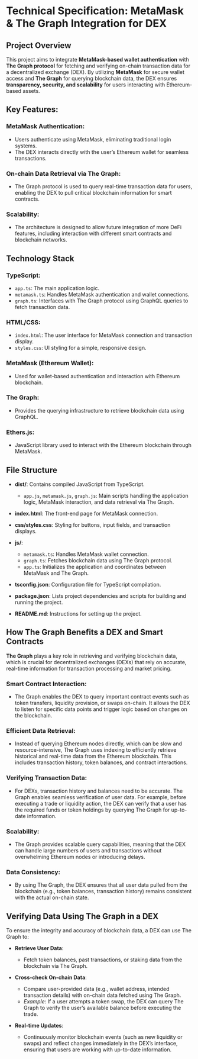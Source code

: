 # Technical Specification: MetaMask & The Graph Integration for DEX

## Project Overview

This project aims to integrate **MetaMask-based wallet authentication** with **The Graph protocol** for fetching and verifying on-chain transaction data for a decentralized exchange (DEX). By utilizing **MetaMask** for secure wallet access and **The Graph** for querying blockchain data, the DEX ensures **transparency, security, and scalability** for users interacting with Ethereum-based assets.

## Key Features:

### MetaMask Authentication:
- Users authenticate using MetaMask, eliminating traditional login systems.
- The DEX interacts directly with the user’s Ethereum wallet for seamless transactions.

### On-chain Data Retrieval via The Graph:
- The Graph protocol is used to query real-time transaction data for users, enabling the DEX to pull critical blockchain information for smart contracts.

### Scalability:
- The architecture is designed to allow future integration of more DeFi features, including interaction with different smart contracts and blockchain networks.

## Technology Stack

### TypeScript:
- `app.ts`: The main application logic.
- `metamask.ts`: Handles MetaMask authentication and wallet connections.
- `graph.ts`: Interfaces with The Graph protocol using GraphQL queries to fetch transaction data.

### HTML/CSS:
- `index.html`: The user interface for MetaMask connection and transaction display.
- `styles.css`: UI styling for a simple, responsive design.

### MetaMask (Ethereum Wallet):
- Used for wallet-based authentication and interaction with Ethereum blockchain.

### The Graph:
- Provides the querying infrastructure to retrieve blockchain data using GraphQL.

### Ethers.js:
- JavaScript library used to interact with the Ethereum blockchain through MetaMask.

## File Structure

- **dist/**: Contains compiled JavaScript from TypeScript.
  - `app.js`, `metamask.js`, `graph.js`: Main scripts handling the application logic, MetaMask interaction, and data retrieval via The Graph.
  
- **index.html**: The front-end page for MetaMask connection.

- **css/styles.css**: Styling for buttons, input fields, and transaction displays.

- **js/**:
  - `metamask.ts`: Handles MetaMask wallet connection.
  - `graph.ts`: Fetches blockchain data using The Graph protocol.
  - `app.ts`: Initializes the application and coordinates between MetaMask and The Graph.

- **tsconfig.json**: Configuration file for TypeScript compilation.

- **package.json**: Lists project dependencies and scripts for building and running the project.

- **README.md**: Instructions for setting up the project.

## How The Graph Benefits a DEX and Smart Contracts

**The Graph** plays a key role in retrieving and verifying blockchain data, which is crucial for decentralized exchanges (DEXs) that rely on accurate, real-time information for transaction processing and market pricing.

### Smart Contract Interaction:
- The Graph enables the DEX to query important contract events such as token transfers, liquidity provision, or swaps on-chain. It allows the DEX to listen for specific data points and trigger logic based on changes on the blockchain.

### Efficient Data Retrieval:
- Instead of querying Ethereum nodes directly, which can be slow and resource-intensive, The Graph uses indexing to efficiently retrieve historical and real-time data from the Ethereum blockchain. This includes transaction history, token balances, and contract interactions.

### Verifying Transaction Data:
- For DEXs, transaction history and balances need to be accurate. The Graph enables seamless verification of user data. For example, before executing a trade or liquidity action, the DEX can verify that a user has the required funds or token holdings by querying The Graph for up-to-date information.

### Scalability:
- The Graph provides scalable query capabilities, meaning that the DEX can handle large numbers of users and transactions without overwhelming Ethereum nodes or introducing delays.

### Data Consistency:
- By using The Graph, the DEX ensures that all user data pulled from the blockchain (e.g., token balances, transaction history) remains consistent with the actual on-chain state.

## Verifying Data Using The Graph in a DEX

To ensure the integrity and accuracy of blockchain data, a DEX can use The Graph to:

- **Retrieve User Data**:
  - Fetch token balances, past transactions, or staking data from the blockchain via The Graph.

- **Cross-check On-chain Data**:
  - Compare user-provided data (e.g., wallet address, intended transaction details) with on-chain data fetched using The Graph.
  - *Example*: If a user attempts a token swap, the DEX can query The Graph to verify the user’s available balance before executing the trade.

- **Real-time Updates**:
  - Continuously monitor blockchain events (such as new liquidity or swaps) and reflect changes immediately in the DEX’s interface, ensuring that users are working with up-to-date information.
